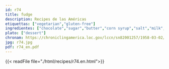 ```yaml
---
id: r74
title: fudge
description: Recipes de las Américas
etiquettas: ["vegetarian","gluten-free"]
ingredientes: ["chocolate","sugar","butter","corn syrup","salt","milk","vanilla"]
plato: ["dessert"]
chronam: https://chroniclingamerica.loc.gov/lccn/sn82001257/1958-03-02/ed-1/seq-5/
jpg: r74.jpg
pdf: r74_en.pdf
---
```


{{< readFile file="./html/recipes/r74.en.html">}}